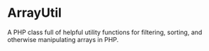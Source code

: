 ArrayUtil
============

A PHP class full of helpful utility functions for filtering, sorting, and otherwise manipulating arrays in PHP.
